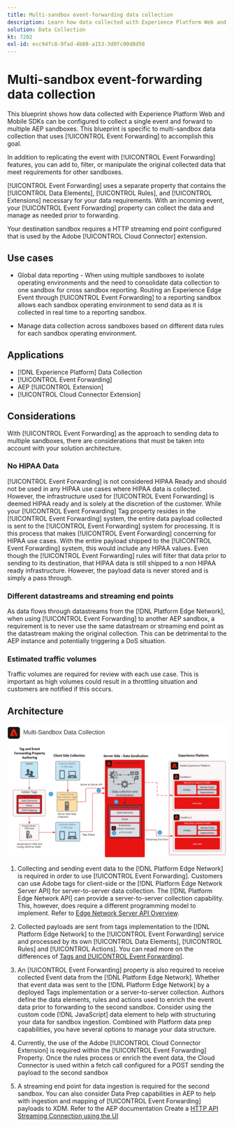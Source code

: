 ```yaml
---
title: Multi-sandbox event-forwarding data collection
description: Learn how data collected with Experience Platform Web and Mobile SDKs can be configured to collect a single event and forwarded to multiple Experience Platform sandboxes.
solution: Data Collection
kt: 7202
exl-id: ecc94fc8-9fad-4b88-a153-3d0fc00d8d58
---
```

# Multi-sandbox event-forwarding data collection

This blueprint shows how data collected with Experience Platform Web and Mobile SDKs can be configured to collect a single event and forward to multiple AEP sandboxes. This blueprint is specific to multi-sandbox data collection that uses [!UICONTROL Event Forwarding] to accomplish this goal.

In addition to replicating the event with [!UICONTROL Event Forwarding] features, you can add to, filter, or manipulate the original collected data that meet requirements for other sandboxes.

[!UICONTROL Event Forwarding] uses a separate property that contains the [!UICONTROL Data Elements], [!UICONTROL Rules], and [!UICONTROL Extensions] necessary for your data requirements. With an incoming event, your [!UICONTROL Event Forwarding] property can collect the data and manage as needed prior to forwarding.

Your destination sandbox requires a HTTP streaming end point configured that is used by the Adobe [!UICONTROL Cloud Connector] extension.

## Use cases

* Global data reporting - When using multiple sandboxes to isolate operating environments and the need to consolidate data collection to one sandbox for cross sandbox reporting. Routing an Experience Edge Event through [!UICONTROL Event Forwarding] to a reporting sandbox allows each sandbox operating environment to send data as it is collected in real time to a reporting sandbox.

* Manage data collection across sandboxes based on different data rules for each sandbox operating environment.

## Applications

* [!DNL Experience Platform] Data Collection
* [!UICONTROL Event Forwarding]
* AEP [!UICONTROL Extension]
* [!UICONTROL Cloud Connector Extension]

## Considerations

With [!UICONTROL Event Forwarding] as the approach to sending data to multiple sandboxes, there are considerations that must be taken into account with your solution architecture.

### No HIPAA Data

[!UICONTROL Event Forwarding] is not considered HIPAA Ready and should not be used in any HIPAA use cases where HIPAA data is collected. However, the infrastructure used for [!UICONTROL Event Forwarding] is deemed HIPAA ready and is solely at the discretion of the customer. While your [!UICONTROL Event Forwarding] Tag property resides in the [!UICONTROL Event Forwarding] system, the entire data payload collected is sent to the [!UICONTROL Event Forwarding] system for processing. It is this process that makes [!UICONTROL Event Forwarding] concerning for HIPAA use cases. With the entire payload shipped to the [!UICONTROL Event Forwarding] system, this would include any HIPAA values. Even though the [!UICONTROL Event Forwarding] rules will filter that data prior to sending to its destination, that HIPAA data is still shipped to a non HIPAA ready infrastructure. However, the payload data is never stored and is simply a pass through.

### Different datastreams and streaming end points

As data flows through datastreams from the [!DNL Platform Edge Network], when using [!UICONTROL Event Forwarding] to another AEP sandbox, a requirement is to never use the same datastream or streaming end point as the datastream making the original collection. This can be detrimental to the AEP instance and potentially triggering a DoS situation.

### Estimated traffic volumes

Traffic volumes are required for review with each use case. This is important as high volumes could result in a throttling situation and customers are notified if this occurs.

## Architecture

![Multi-sandbox [!UICONTROL Event Forwarding]](assets/multi-sandbox-data-collection.png)

1. Collecting and sending event data to the [!DNL Platform Edge Network] is required in order to use [!UICONTROL Event Forwarding]. Customers can use Adobe tags for client-side or the [!DNL Platform Edge Network Server API] for server-to-server data collection. The [!DNL Platform Edge Network API] can provide a server-to-server collection capability. This, however, does require a different programming model to implement. Refer to [Edge Network Server API Overview](https://experienceleague.adobe.com/docs/experience-platform/edge-network-server-api/overview.html?lang=en).

1. Collected payloads are sent from tags implementation to the [!DNL Platform Edge Network] to the [!UICONTROL Event Forwarding] service and processed by its own [!UICONTROL Data Elements], [!UICONTROL Rules] and [!UICONTROL Actions]. You can read more on the differences of [Tags and [!UICONTROL Event Forwarding]](https://experienceleague.adobe.com/docs/experience-platform/tags/event-forwarding/overview.html?lang=en#differences-from-tags).

1. An [!UICONTROL Event Forwarding] property is also required to receive collected Event data from the [!DNL Platform Edge Network]. Whether that event data was sent to the [!DNL Platform Edge Network] by a deployed Tags implementation or a server-to-server collection. Authors define the data elements, rules and actions used to enrich the event data prior to forwarding to the second sandbox. Consider using the custom code [!DNL JavaScript] data element to help with structuring your data for sandbox ingestion. Combined with Platform data prep capabilities, you have several options to manage your data structure.

1. Currently, the use of the Adobe [!UICONTROL Cloud Connector Extension] is required within the [!UICONTROL Event Forwarding] Property. Once the rules process or enrich the event data, the Cloud Connector is used within a fetch call configured for a POST sending the payload to the second sandbox

1. A streaming end point for data ingestion is required for the second sandbox. You can also consider Data Prep capabilities in AEP to help with ingestion and mapping of [!UICONTROL Event Forwarding] payloads to XDM. Refer to the AEP documentation Create a [HTTP API Streaming Connection using the UI](https://experienceleague.adobe.com/docs/experience-platform/sources/ui-tutorials/create/streaming/http.html?lang=en)
